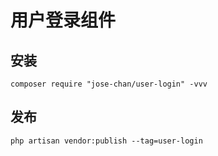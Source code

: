 # 用户登录组件

## 安装

````ssh
composer require "jose-chan/user-login" -vvv
````

## 发布

````ssh
php artisan vendor:publish --tag=user-login
````

